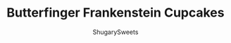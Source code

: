 ---
layout: ../../layouts/MarkdownPostLayout.astro
title: Butterfinger Frankenstein Cupcakes
author: ShugarySweets
pubDate: 2018-10-29
description: "Turn your Butterfinger Frosted Cupcakes into a fun Halloween treat with these Frankenstein toppers!"
image_url: https://www.shugarysweets.com/wp-content/uploads/2017/10/Butterfinger-frankenstein-cupcakes-3.jpg
tags: ["Candy","American"]
calories: 537
protein: 5
carbohydrates: 92
fats: 19
fiber: 2
ingredients: ["1 batch Butterfinger Frosted Chocolate Cupcakes","24 fun size Butterfinger Candy Bars, unwrapped","1 1/2 cups melted white chocolate (I use Ghirardelli Melting Wafers for best results)","1 drop green gel food coloring","48 candy eyes"]
serves: 15
time: "1 hour"
prepTime: "1 hour"
instructions: ["Prepare Cupcakes with frosting according to recipe.","Melt white chocolate according to package directions. Reserve about 3 Tbsp for mouths (I put this in a little decorator bottle or use a small sandwich bag with tip snipped off).","Add one drop of green GEL food coloring and stir smooth. Dip 2/3 of the candy bar into the melted green chocolate and place on a piece of parchment paper. Immediately press in the eyes. Repeat until all candy bars have been dipped.","Using the reserved white chocolate, drizzle on some spooky mouths! Add Frankenstein candies to the tops of the cupcakes. ENJOY!"]
nutrition: ["537 calories","92 grams carbohydrates","0 milligrams cholesterol","19 grams fat","2 grams fiber","5 grams protein","10 grams saturated fat","238 grams sodium","58 grams sugar","0 grams trans fat","8 grams unsaturated fat"]
---